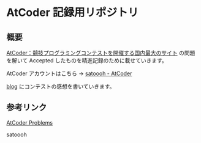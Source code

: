 # AtCoder 記録用リポジトリ

## 概要

[AtCoder：競技プログラミングコンテストを開催する国内最大のサイト](https://atcoder.jp/?lang=ja) の問題を解いて Accepted したものを精進記録のために載せていきます。

AtCoder アカウントはこちら → [satoooh - AtCoder](https://atcoder.jp/users/satoooh)

[blog](https://www.planeta.tokyo/) にコンテストの感想を書いていきます。

## 参考リンク

[AtCoder Problems](https://kenkoooo.com/atcoder/?user=satoooh&rivals=&kind=category#/table/satoooh/)

satoooh
